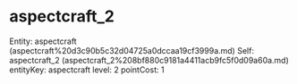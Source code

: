 # aspectcraft_2

Entity: aspectcraft (aspectcraft%20d3c90b5c32d04725a0dccaa19cf3999a.md)
Self: aspectcraft_2 (aspectcraft_2%208bf880c9181a4411acb9fc5f0d09a60a.md)
entityKey: aspectcraft
level: 2
pointCost: 1

[](Untitled%20798c548e24134e878d37899d8b181e76.md)